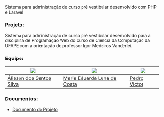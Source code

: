 Sistema para administração de curso pré vestibular desenvolvido com PHP e Laravel

### Projeto:
Sistema para administração de curso pré vestibular desenvolvido para a disciplina de Programação Web do curso de Ciência da Computação da UFAPE com a orientação do professor Igor Medeiros Vanderlei.

### Equipe:
[![](https://avatars3.githubusercontent.com/u/19420805?s=200&u=44f2700583e49622c1045e83192b966e93a52475&v=4)](https://github.com/alistos) |  [![](https://avatars2.githubusercontent.com/u/48771332?s=200&v=4)](https://github.com/eduardaluna) | [![](https://avatars2.githubusercontent.com/u/69857196?s=200&u=47783e2db5c7caf83b9ec5c6e46c59dc2f4bc659&v=4)](https://github.com/pedrovnsr)
---|---|---
[Álisson dos Santos Silva](https://github.com/antoniopedroo) | [Maria Eduarda Luna da Costa](https://github.com/eduardaluna) | [Pedro Victor](https://github.com/pedrovnsr)

### Documentos:

* [Documento do Projeto](https://github.com/site-projeto-web-20203/admin-pre-vestibular/blob/master/DocProjeto.pdf)
